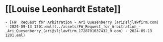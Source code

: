 # [[Louise Leonhardt Estate]]
	- [FW  Request for Arbitration - Ari Quesenberry (ari@sljlawfirm.com) - 2024-09-13 1201.eml](../assets/FW_Request_for_Arbitration_-_Ari_Quesenberry_(ari@sljlawfirm_1728701637432_0.com) - 2024-09-13 1201.eml)
